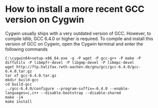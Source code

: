 # How to install a more recent GCC version on Cygwin

Cygwin usually ships with a very outdated version of GCC.
However, to compile Idlib, GCC 6.4.0 or higher is required.
To compile and install this  version of GCC on Cygwin, open the Cygwin terminal and enter the following commands
```
C:\cygwin64>setup-x86_64.exe -q -P wget -P gcc-g++ -P make -P diffutils -P libmpfr-devel -P libgmp-devel -P libmpc-devel
wget http://ftp.halifax.rwth-aachen.de/gnu/gcc/gcc-6.4.0/gcc-6.4.0.tar.gz
tar xf gcc-6.4.0.tar.gz
mkdir build-gcc
cd build-gcc
../gcc-6.4.0/configure --program-suffix=-6.4.0 --enable-languages=c,c++ --disable-bootstrap --disable-shared
make -j4
make install
```
